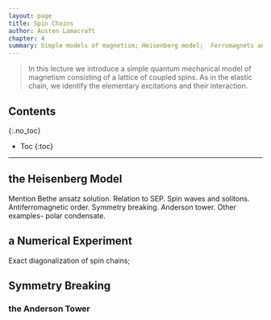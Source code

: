 ```yaml
---
layout: page
title: Spin Chains
author: Austen Lamacraft
chapter: 4
summary: Simple models of magnetism; Heisenberg model;  Ferromagnets and Antiferromagnets; Magnons and Spinons; Symmetry breaking.
---
```


> In this lecture we introduce a simple quantum mechanical model of magnetism consisting of a lattice of coupled spins. As in the elastic chain, we identify the elementary excitations and their interaction.

## Contents
{:.no_toc}

* Toc
{:toc}

---

## the Heisenberg Model

Mention Bethe ansatz solution. Relation to SEP. Spin waves and solitons. Antiferromagnetic order. Symmetry breaking. Anderson tower. Other examples- polar condensate.


## a Numerical Experiment

Exact diagonalization of spin chains;

## Symmetry Breaking

### the Anderson Tower
